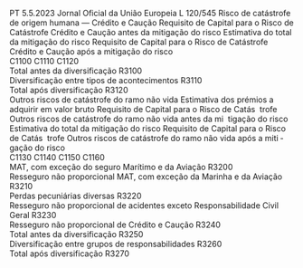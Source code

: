 PT  5.5.2023 Jornal Oficial da União Europeia L 120/545
 Risco de catástrofe de origem humana — Crédito e Caução  Requisito de Capital para 
o Risco de Catástrofe 
Crédito e Caução antes da 
mitigação do risco  Estimativa do total da 
mitigação do risco  Requisito de Capital para 
o Risco de Catástrofe 
Crédito e Caução após a 
mitigação do risco  
C1100  C1110  C1120  
Total antes da diversificação  R3100  
Diversificação entre tipos de acontecimentos  R3110  
Total após diversificação  R3120  
Outros riscos de catástrofe do ramo não vida  Estimativa dos prémios 
a adquirir em valor 
bruto  Requisito de Capital 
para o Risco de Catás ­
trofe Outros riscos de 
catástrofe do ramo 
não vida antes da mi ­
tigação do risco  Estimativa do total da 
mitigação do risco  Requisito de Capital 
para o Risco de Catás ­
trofe Outros riscos de 
catástrofe do ramo 
não vida após a miti ­
gação do risco  
C1130  C1140  C1150  C1160  
MAT, com exceção do seguro Marítimo e da Aviação  R3200  
Resseguro não proporcional MAT, com exceção da Marinha e da Aviação  R3210  
Perdas pecuniárias diversas  R3220  
Resseguro não proporcional de acidentes exceto Responsabilidade Civil 
Geral  R3230  
Resseguro não proporcional de Crédito e Caução  R3240  
Total antes da diversificação  R3250  
Diversificação entre grupos de responsabilidades  R3260  
Total após diversificação  R3270